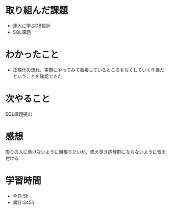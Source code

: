 # 取り組んだ課題
  - 達人に学ぶDB設計
  - SQL課題
# わかったこと

- 正規化の流れ、実際にやってみて重複しているところをなくしていく作業だということを確認できた
# 次やること
SQL課題提出
# 感想
周りの人に負けないように頑張りたいが、燃え尽き症候群にならないように気を付ける

# 学習時間
- 今日:5h
- 累計:345h
